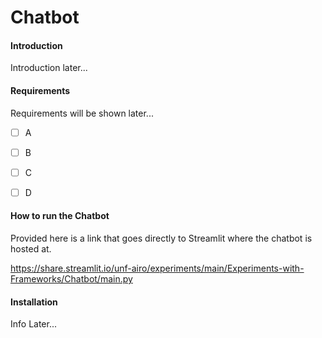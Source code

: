 # Chatbot



#### Introduction
Introduction later...


#### Requirements
Requirements will be shown later...

- [ ] A
- [ ] B
- [ ] C
- [ ] D



#### How to run the Chatbot
Provided here is a link that goes directly to Streamlit where the chatbot is hosted at. 

https://share.streamlit.io/unf-airo/experiments/main/Experiments-with-Frameworks/Chatbot/main.py 





#### Installation
Info Later...

	
